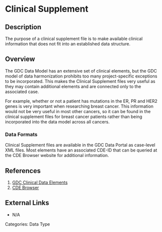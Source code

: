 # Clinical Supplement #

## Description ##

The purpose of a clinical supplement file is to make available clinical information that does not fit into an established data structure.

## Overview ##

The GDC Data Model has an extensive set of clinical elements, but the GDC model of data harmonization prohibits too many project-specific exceptions to be incorporated. This makes the Clinical Supplement files very useful as they may contain additional elements and are connected only to the associated case.    

For example, whether or not a patient has mutations in the ER, PR and HER2 genes is very important when researching breast cancer.  This information would not be very useful in most other cancers, so it can be found in the clinical supplement files for breast cancer patients rather than being incorporated into the data model across all cancers.

### Data Formats ###

Clinical Supplement files are available in the GDC Data Portal as case-level XML files. Most elements have an associated CDE-ID that can be queried at the CDE Browser website for additional information.  

## References ##
1. [GDC Clinical Data Elements](https://gdc.cancer.gov/about-data/data-harmonization-and-generation/clinical-data-harmonization)
2. [CDE Browser](https://cdebrowser.nci.nih.gov/cdebrowserClient/cdeBrowser.html#/search)

## External Links ##
* N/A

Categories: Data Type
